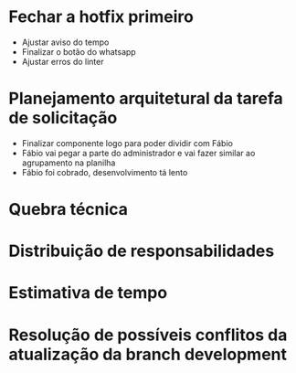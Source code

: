 # Fechar a hotfix primeiro 

- Ajustar aviso do tempo
- Finalizar o botão do whatsapp
- Ajustar erros do linter
# Planejamento arquitetural da tarefa de solicitação

- Finalizar componente logo para poder dividir com Fábio
- Fábio vai pegar a parte do administrador e vai fazer similar ao agrupamento na planilha
- Fábio foi cobrado, desenvolvimento tá lento
# Quebra técnica

# Distribuição de responsabilidades 

# Estimativa de tempo

# Resolução de possíveis conflitos da atualização da branch development

